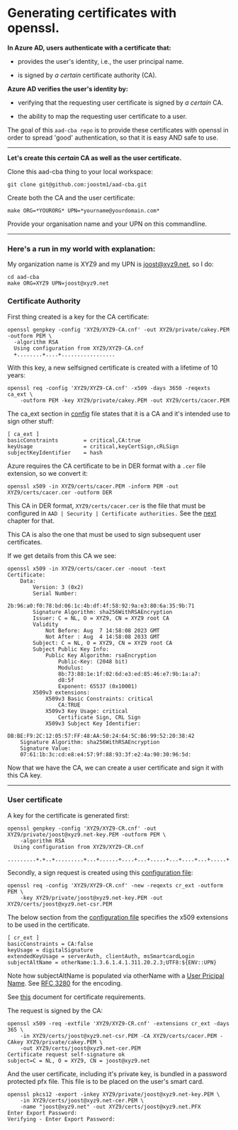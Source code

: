 # Generating certificates with openssl.


**In Azure AD, users authenticate with a certificate that:**

- provides the user's identity, i.e., the user principal name.

- is signed by _a certain_ certificate authority (CA).

**Azure AD verifies the user's identity by:**

- verifying that the requesting user certificate is signed by _a certain_ CA.

- the ability to map the requesting user certificate to a user.

The goal of this `aad-cba repo` is to provide these certificates with openssl in order to spread 'good' authentication, so that it is easy AND safe to use.
____
**Let's create this _certain_ CA as well as the user certificate.**

Clone this aad-cba thing to your local workspace:

    git clone git@github.com:joostm1/aad-cba.git

Create both the CA and the user certificate:


	make ORG=*YOURORG* UPN=*yourname@yourdomain.com*

Provide your organisation name and your UPN on this commandline. 
____
### Here's a run in my world with explanation:

My organization name is XYZ9 and my UPN is joost@xyz9.net, so I do:

    cd aad-cba
	make ORG=XYZ9 UPN=joost@xyz9.net

### Certificate Authority

First thing created is a key for the CA certificate:

    openssl genpkey -config 'XYZ9/XYZ9-CA.cnf' -out XYZ9/private/cakey.PEM -outform PEM \
      -algorithm RSA
      Using configuration from XYZ9/XYZ9-CA.cnf
      +........+....+.................

With this key, a new selfsigned certificate is created with a lifetime of 10 years:

    openssl req -config 'XYZ9/XYZ9-CA.cnf' -x509 -days 3650 -reqexts ca_ext \
        -outform PEM -key XYZ9/private/cakey.PEM -out XYZ9/certs/cacer.PEM

The ca_ext section in [config](ORG-CA.cnf) file states that it is a CA and it's intended use to sign other stuff:

    [ ca_ext ]
    basicConstraints        = critical,CA:true
    keyUsage                = critical,keyCertSign,cRLSign
    subjectKeyIdentifier    = hash

Azure requires the CA certificate to be in DER format with a `.cer` file extension, so we convert it:

    openssl x509 -in XYZ9/certs/cacer.PEM -inform PEM -out XYZ9/certs/cacer.cer -outform DER

This CA in DER format, `XYZ9/certs/cacer.cer` is the file that must be configured in 
	`AAD | Security | Certificate authorities.`
See the [next](README-aad-cba.md) chapter for that.

This CA is also the one that must be used to sign subsequent user certificates.

If we get details from this CA we see:

	openssl x509 -in XYZ9/certs/cacer.cer -noout -text
	Certificate:
	    Data:
        	Version: 3 (0x2)
        	Serial Number:
	            2b:96:a0:f0:78:bd:06:1c:4b:df:4f:58:92:9a:e3:80:6a:35:9b:71
        	Signature Algorithm: sha256WithRSAEncryption
        	Issuer: C = NL, O = XYZ9, CN = XYZ9 root CA
        	Validity
	            Not Before: Aug  7 14:58:08 2023 GMT
            	Not After : Aug  4 14:58:08 2033 GMT
        	Subject: C = NL, O = XYZ9, CN = XYZ9 root CA
        	Subject Public Key Info:
	            Public Key Algorithm: rsaEncryption
                	Public-Key: (2048 bit)
                	Modulus:
                    8b:73:88:1e:1f:02:6d:e3:ed:85:46:e7:9b:1a:a7:
                    d8:5f
                	Exponent: 65537 (0x10001)
        	X509v3 extensions:
            	X509v3 Basic Constraints: critical
	                CA:TRUE
    	        X509v3 Key Usage: critical
        	        Certificate Sign, CRL Sign
            	X509v3 Subject Key Identifier:
                	DB:BE:F9:2C:12:05:57:FF:48:AA:50:24:64:5C:B6:99:52:20:38:42
    	Signature Algorithm: sha256WithRSAEncryption
    	Signature Value:
        07:61:1b:3c:cd:e8:e4:57:9f:88:93:3f:e2:4a:90:30:96:5d:

Now that we have the CA, we can create a user certificate and sign it with this CA key.
______
### User certificate

A key for the certificate is generated first:

    openssl genpkey -config 'XYZ9/XYZ9-CR.cnf' -out XYZ9/private/joost@xyz9.net-key.PEM -outform PEM \
        -algorithm RSA
      Using configuration from XYZ9/XYZ9-CR.cnf
      .........+.+..+.........+...+......+....+...+.....+...+....+...+.....+....+...........+...+.

Secondly, a sign request is created using this [configuration file](ORG-CR.cnf):

    openssl req -config 'XYZ9/XYZ9-CR.cnf' -new -reqexts cr_ext -outform PEM \
        -key XYZ9/private/joost@xyz9.net-key.PEM -out XYZ9/certs/joost@xyz9.net-csr.PEM

The below section from the [configuration file](ORG-CR.cnf) specifies the x509 extensions to be used in the certificate. 

	[ cr_ext ]
	basicConstraints = CA:false
	keyUsage = digitalSignature
	extendedKeyUsage = serverAuth, clientAuth, msSmartcardLogin
	subjectAltName = otherName:1.3.6.1.4.1.311.20.2.3;UTF8:${ENV::UPN}

Note how subjectAltName is populated via otherName with a [User Pricipal Name](https://oidref.com/1.3.6.1.4.1.311.20.2.3).
See [RFC 3280](https://www.ietf.org/rfc/rfc3280.txt) for the encoding.

See [this](https://learn.microsoft.com/en-us/troubleshoot/windows-server/windows-security/enabling-smart-card-logon-third-party-certification-authorities) document for certificate requirements.


The request is signed by the CA:

    openssl x509 -req -extfile 'XYZ9/XYZ9-CR.cnf' -extensions cr_ext -days 365 \
        -in XYZ9/certs/joost@xyz9.net-csr.PEM -CA XYZ9/certs/cacer.PEM -CAkey XYZ9/private/cakey.PEM \
        -out XYZ9/certs/joost@xyz9.net-cer.PEM
    Certificate request self-signature ok
    subject=C = NL, O = XYZ9, CN = joost@xyz9.net

And the user certificate, including it's private key, is bundled in a password protected pfx file. 
This file is to be placed on the user's smart card.

    openssl pkcs12 -export -inkey XYZ9/private/joost@xyz9.net-key.PEM \
        -in XYZ9/certs/joost@xyz9.net-cer.PEM \
        -name "joost@xyz9.net" -out XYZ9/certs/joost@xyz9.net.PFX
    Enter Export Password:
    Verifying - Enter Export Password:



